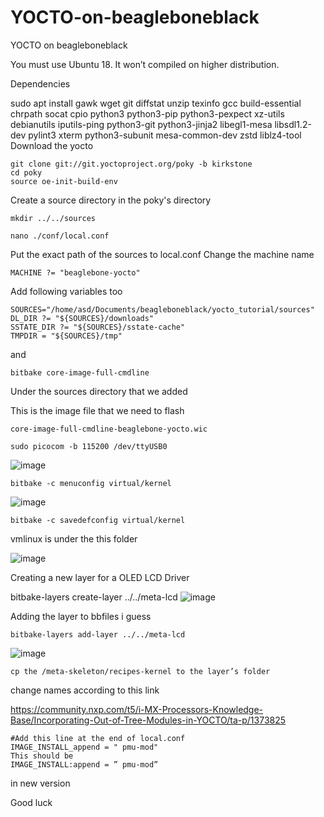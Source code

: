 # YOCTO-on-beagleboneblack
YOCTO on beagleboneblack


You must use Ubuntu 18. It won’t compiled on higher distribution.

Dependencies

sudo apt install gawk wget git diffstat unzip texinfo gcc build-essential chrpath socat cpio python3 python3-pip python3-pexpect xz-utils debianutils iputils-ping python3-git python3-jinja2 libegl1-mesa libsdl1.2-dev pylint3 xterm python3-subunit mesa-common-dev zstd liblz4-tool
Download the yocto
```
git clone git://git.yoctoproject.org/poky -b kirkstone
cd poky
source oe-init-build-env
```
Create a source directory in the poky's directory
```
mkdir ../../sources

nano ./conf/local.conf
```
Put the exact path of the sources to local.conf
Change the machine name
```
MACHINE ?= "beaglebone-yocto"
```
Add following variables too
```
SOURCES="/home/asd/Documents/beagleboneblack/yocto_tutorial/sources"
DL_DIR ?= "${SOURCES}/downloads"
SSTATE_DIR ?= "${SOURCES}/sstate-cache"
TMPDIR = "${SOURCES}/tmp"
```
and

```
bitbake core-image-full-cmdline
```
Under the sources directory that we added

This is the image file that we need to flash
```
core-image-full-cmdline-beaglebone-yocto.wic

sudo picocom -b 115200 /dev/ttyUSB0
```

![image](https://github.com/user-attachments/assets/fc5d5e93-64f9-47d4-a56a-14756272aba2)

```
bitbake -c menuconfig virtual/kernel
```

![image](https://github.com/user-attachments/assets/f98cd177-24bc-41c9-939a-df3094097d5f)

```
bitbake -c savedefconfig virtual/kernel
```

vmlinux is under the this folder

![image](https://github.com/user-attachments/assets/47bb1460-5bd8-431b-99f5-8df520357632)

Creating a new layer for a OLED LCD Driver

bitbake-layers create-layer ../../meta-lcd
![image](https://github.com/user-attachments/assets/a2df81ac-368a-4dc9-8b2d-3fbbe1987ead)


Adding the layer to bbfiles i guess
```
bitbake-layers add-layer ../../meta-lcd
```
![image](https://github.com/user-attachments/assets/64389758-b3a8-4f97-92c2-ce6640edd9ee)

```
cp the /meta-skeleton/recipes-kernel to the layer’s folder
```
change names according to this link

https://community.nxp.com/t5/i-MX-Processors-Knowledge-Base/Incorporating-Out-of-Tree-Modules-in-YOCTO/ta-p/1373825

```
#Add this line at the end of local.conf
IMAGE_INSTALL_append = " pmu-mod"
This should be 
IMAGE_INSTALL:append = ” pmu-mod”
```

in new version

Good luck
